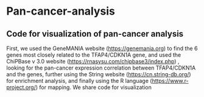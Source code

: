 # Pan-cancer-analysis
## Code for visualization of pan-cancer analysis
First, we used the GeneMANIA website (https://genemania.org) to find the 6 genes most closely related to the TFAP4/CDKN1A gene, and used the ChiPBase v 3.0 website (https://rnasysu.com/chipbase3/index.php) , looking for the pan-cancer expression correlation between TFAP4/CDKN1A and the genes, further using the String website (https://cn.string-db.org/) for enrichment analysis, and finally using the R language (https://www.r-project.org/) for mapping. We share code for visualization
